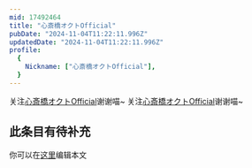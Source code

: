 ```yaml
---
mid: 17492464
title: "心斎橋オクトOfficial"
pubDate: "2024-11-04T11:22:11.996Z"
updatedDate: "2024-11-04T11:22:11.996Z"
profile:
  {
    Nickname: ["心斎橋オクトOfficial"],
  }
---
```


关注[心斎橋オクトOfficial](https://space.bilibili.com/17492464)谢谢喵~ 关注[心斎橋オクトOfficial](https://space.bilibili.com/17492464)谢谢喵~

## 此条目有待补充
你可以在[这里](https://github.com/Yuhanawa/VTuber.ICU-Content/edit/master/v/心斎橋オクトOfficial/index.md)编辑本文
